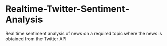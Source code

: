 # Realtime-Twitter-Sentiment-Analysis
Real time sentiment analysis of news on a required topic where the news is obtained from the Twitter API
